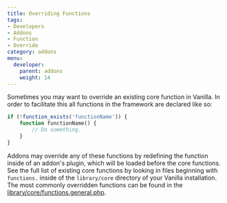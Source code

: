 ```yaml
---
title: Overriding Functions
tags:
- Developers
- Addons
- Function
- Override
category: addons
menu:
  developer:
    parent: addons
    weight: 14
---
```


Sometimes you may want to override an existing core function in Vanilla. In order to facilitate this all functions in the framework are declared like so:

```php
if (!function_exists('functionName')) {
    function functionName() {
        // Do something.
    }
}
```

Addons may override any of these functions by redefining the function inside of an addon's plugin, which will be loaded before the core functions. See the full list of existing core functions by looking in files beginning with `functions.` inside of the `library/core` directory of your Vanilla installation. The most commonly overridden functions can be found in the [library/core/functions.general.php](https://github.com/vanilla/vanilla/blob/master/library/core/functions.general.php).

